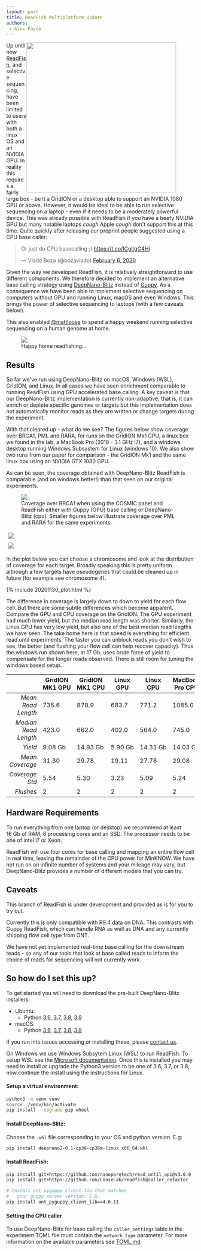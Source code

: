 ```yaml
---
layout: post
title: ReadFish Multiplatform Update
authors: 
 - Alex Payne
---
```


<div style="width: 450px; float: right;">
  <img src="/img/readfish_logo.jpg" width="400px">
</div>

Up until now [ReadFish][7], and selective sequencing, have been limited to users 
with both a linux OS and an NVIDIA GPU. In reality this requires a fairly 
large box - be it a GridION or a desktop able to support an NVIDIA 1080 GPU 
or above.
However, it would be ideal to be able to run selective sequencing on a laptop - 
even if it needs to be a moderately powerful device. This was already possible 
with ReadFish if you have a beefy NVIDIA GPU but many notable laptops *cough* 
Apple *cough* don't support this at this time.
Quite quickly after releasing our preprint people suggested using a CPU base 
caller:

<blockquote class="twitter-tweet" data-conversation="none" data-dnt="true"><p lang="en" dir="ltr">Or just do CPU basecalling ;) <a href="https://t.co/ICgitgG4Hj">https://t.co/ICgitgG4Hj</a></p>&mdash; Vlado Boza (@bozavlado) <a href="https://twitter.com/bozavlado/status/1225478731197812737?ref_src=twsrc%5Etfw">February 6, 2020</a></blockquote> <script async src="https://platform.twitter.com/widgets.js" charset="utf-8"></script>

Given the way we developed ReadFish, it is relatively straightforward to use 
different components. We therefore decided to implement an alternative base 
calling strategy using [DeepNano-Blitz][1] instead of [Guppy][2]. As a 
consequence we have been able to implement selective sequencing on computers 
without GPU and running Linux, macOS and even Windows. This brings the power of 
selective sequencing to laptops (with a few caveats below).

This also enabled [@mattloose][3] to spend a happy weekend running selective 
sequencing on a human genome at home. 

<figure>
  <img src="/img/homeseq.png">
  <figcaption>Happy home readfishing...</figcaption>
</figure>

## Results

So far we've run using DeepNano-Blitz on macOS, Windows (WSL), GridION, and 
Linux. In all cases we have seen enrichment comparable to running ReadFish 
using GPU accelerated base calling. A key caveat is that our DeepNano-Blitz 
implementation is currently non-adaptive; that is, it can enrich or deplete 
specific genomes or targets but this implementation does not automatically 
monitor reads as they are written or change targets during the experiment.

With that cleared up - what do we see? 
The figures below show coverage over BRCA1, PML and RARA, for runs on the 
GridION Mk1 CPU, a linux box we found in the lab, a MacBook Pro (2018 - 3.1 
GHz i7), and a windows desktop running Windows Subsystem for Linux (windows 10).
We also show two runs from our paper for comparison - the GridION Mk1 and the 
same linux box using an NVIDIA GTX 1080 GPU.

As can be seen, the coverage obtained with DeepNano-Blitz ReadFish is 
comparable (and on windows better!) than that seen on our original experiments.

<figure>
  <a href="/img/BRCA1.png"><img src="/img/BRCA1.png"></a>
  <figcaption>
    Coverage over BRCA1 when using the COSMIC panel and ReadFish either with 
    Guppy (GPU) base calling or DeepNano-Blitz (cpu). Smaller figures below 
    illustrate coverage over PML and RARA for the same experiments.
  </figcaption>
</figure>

<style>
/* Three image containers (use 25% for four, and 50% for two, etc) */
.column {
  float: left;
  width: 50%;
  padding: 5px;
}

/* Clear floats after image containers */
.row::after {
  content: "";
  clear: both;
  display: table;
}
</style>

<div class="row">
  <div class="column">
    <a href="/img/PML.png"><img src="/img/PML.png"></a>
  </div>
  <div class="column">
    <a href="/img/RARA.png"><img src="/img/RARA.png"></a>
  </div>
</div>

In the plot below you can choose a chromosome and look at the distribution of 
coverage for each target. Broadly speaking this is pretty uniform although a 
few targets have pseudogenes that could be cleaned up in future (for example 
see chromosome 4).

{% include 20201130_plot.html %}

The difference in coverage is largely down to down to yield for each flow cell. 
But there are some subtle differences which become apparent. Compare the GPU 
and CPU coverage on the GridION. The GPU experiment had much lower yield, but 
the median read length was shorter. Similarly, the Linux GPU has very low yield, 
but also one of the best median read lengths we have seen. The take home here 
is that speed is everything for efficient read until experiments. The faster 
you can unblock reads you don't wish to see, the better (and flushing your 
flow cell can help recover capacity). Thus the windows run shown here, at 
17&nbsp;Gb, uses brute force of yield to compensate for the longer reads 
observed. There is still room for tuning the windows based setup. 


|                      | GridION MK1&nbsp;GPU | GridION MK1&nbsp;CPU | Linux GPU    | Linux CPU     | MacBook Pro&nbsp;CPU | Windows CPU   |
|---------------------:|----------------------|----------------------|--------------|---------------|----------------------|---------------|
| *Mean Read Length*   | 735.6                | 878.9                | 683.7        | 771.2         | 1085.0               | 1146.9        |
| *Median Read Length* | 423.0                | 662.0                | 402.0        | 564.0         | 745.0                | 823.0         |
| *Yield*              | 9.08&nbsp;Gb         | 14.93&nbsp;Gb        | 5.90&nbsp;Gb | 14.31&nbsp;Gb | 14.03&nbsp;Gb        | 17.27&nbsp;Gb |
| *Mean Coverage*      | 31.30                | 29.78                | 19.11        | 27.78         | 29.08                | 34.47         |
| *Coverage Std*       | 5.54                 | 5.30                 | 3.23         | 5.09          | 5.24                 | 6.62          |
| *Flushes*            | 2                    | 2                    | 2            | 2             | 2                    | 3             |


## Hardware Requirements

To run everything from one laptop (or desktop) we recommend at least 16&nbsp;Gb 
of RAM, 8 processing cores and an SSD. The processor needs to be one of intel 
i7 or Xeon. 

ReadFish will use four cores for base calling and mapping an entire flow cell 
in real time, leaving the remainder of the CPU power for MinKNOW. We have not 
run on an infinite number of systems and your mileage may vary, but 
DeepNano-Blitz provides a number of different models that you can try.

## Caveats

This branch of ReadFish is under development and  provided as is for you to try 
out. 

Currently this is only compatible with R9.4 data on DNA. This contrasts with 
Guppy ReadFish, which can handle RNA as well as DNA and any currently shipping 
flow cell type from ONT.

We have not yet implemented real-time base calling for the downstream reads - 
so any of our tools that look at base called reads to inform the choice of 
reads for sequencing will not currently work.

## So how do I set this up?

To get started you will need to download the pre-built DeepNano-Blitz installers:

 - Ubuntu:
   - Python [3.6][8], [3.7][9], [3.8][10], [3.9][11]
 - macOS:
   - Python [3.6][12], [3.7][13], [3.8][14], [3.9][15]

If you run into issues accessing or installing these, please [contact us][16].

On Windows we use Windows Subsytem Linux (WSL) to run ReadFish. 
To setup WSL see the [Microsoft documentation][4]. Once this is 
installed you may need to install or upgrade the Python3 version 
to be one of 3.6, 3.7, or 3.8; now continue the install using the 
instructions for Linux.

#### Setup a virtual environment:

```bash
python3 -m venv venv
source ./venv/bin/activate
pip install --upgrade pip wheel
```

#### Install DeepNano-Blitz:

Choose the `.whl` file corresponding to your OS and python version. E.g:

```bash
pip install deepnano2-0.1-cp36-cp36m-linux_x86_64.whl
```

#### Install ReadFish:

```bash
pip install git+https://github.com/nanoporetech/read_until_api@v3.0.0
pip install git+https://github.com/LooseLab/readfish@caller_refactor

# Install ont_pyguppy_client_lib that matches 
#   your guppy server version. E.G.
pip install ont_pyguppy_client_lib==4.0.11
```

#### Setting the CPU caller

To use DeepNano-Blitz for base calling the `caller_settings` table in the 
experiment TOML file must contain the `network_type` parameter. For more 
information on the available parameters see [TOML.md][6].

[1]: https://academic.oup.com/bioinformatics/article/36/14/4191/5831289
[2]: https://www.nanoporetech.com
[3]: https://twitter.com/mattloose
[4]: https://docs.microsoft.com/en-us/windows/wsl/install-win10
[6]: https://github.com/LooseLab/readfish/blob/caller_refactor/TOML.md#deepnano-blitz
[7]: https://www.nature.com/articles/s41587-020-00746-x
[8]: /static/deepnano2-0.1-cp36-cp36m-linux_x86_64.whl
[9]: /static/deepnano2-0.1-cp37-cp37m-linux_x86_64.whl
[10]: /static/deepnano2-0.1-cp38-cp38-linux_x86_64.whl
[11]: /static/deepnano2-0.1-cp39-cp39-linux_x86_64.whl
[12]: /static/deepnano2-0.1-cp36-cp36m-macosx_10_15_x86_64.whl
[13]: /static/deepnano2-0.1-cp37-cp37m-macosx_10_15_x86_64.whl
[14]: /static/deepnano2-0.1-cp38-cp38-macosx_10_15_x86_64.whl
[15]: /static/deepnano2-0.1-cp39-cp39-macosx_10_15_x86_64.whl
[16]: https://github.com/LooseLab/readfish/issues/new/choose
